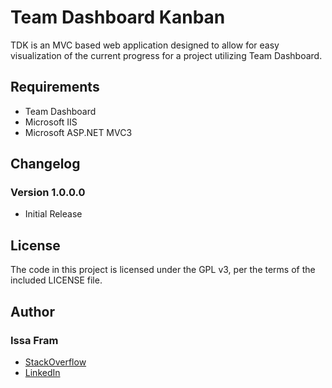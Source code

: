 # Team Dashboard Kanban
TDK is an MVC based web application designed to allow for easy visualization of the current progress for a project utilizing Team Dashboard.

## Requirements
<ul>
	<li>Team Dashboard</li>
	<li>Microsoft IIS</li>
	<li>Microsoft ASP.NET MVC3</li>
</ul>

## Changelog
### Version 1.0.0.0
<ul>
	<li>Initial Release</li>
</ul>

## License
The code in this project is licensed under the GPL v3, per the terms of the included LICENSE file.

## Author
### Issa Fram
* [StackOverflow](http://stackoverflow.com/users/590774/issa-fram)
* [LinkedIn](http://www.linkedin.com/in/issafram)